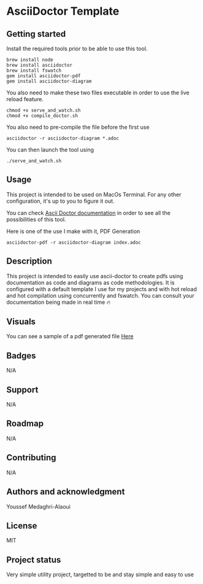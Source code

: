 # AsciiDoctor Template



## Getting started

Install the required tools prior to be able to use this tool.

```
brew install node
brew install asciidoctor
brew install fswatch
gem install asciidoctor-pdf
gem install asciidoctor-diagram
```
You also need to make these two files executable in order to use the live reload feature.

```
chmod +x serve_and_watch.sh
chmod +x compile_doctor.sh
```

You also need to pre-compile the file before the first use
```
asciidoctor -r asciidoctor-diagram *.adoc
```

You can then launch the tool using 
```
./serve_and_watch.sh
```

## Usage
This project is intended to be used on MacOs Terminal.
For any other configuration, it's up to you to figure it out.

You can check [Ascii Doctor documentation](https://docs.asciidoctor.org/) in order to see all the possibilities of this tool.

Here is one of the use I make with it, PDF Generation
```
asciidoctor-pdf -r asciidoctor-diagram index.adoc
```

## Description
This project is intended to easily use ascii-doctor to create pdfs using documentation as code and diagrams as code methodologies.
It is configured with a default template I use for my projects and with hot reload and hot compilation using concurrently and fswatch.
You can consult your documentation being made in real time :fire:

## Visuals
You can see a sample of a pdf generated file [Here](./index.pdf)

## Badges
N/A

## Support
N/A

## Roadmap
N/A

## Contributing
N/A

## Authors and acknowledgment
Youssef Medaghri-Alaoui

## License
MIT

## Project status
Very simple utility project, targetted to be and stay simple and easy to use
